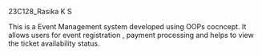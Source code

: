23C128_Rasika K S   


This is  a Event Management system developed using OOPs cocncept. It allows users for event registration , payment processing and helps to view the ticket availability status.
